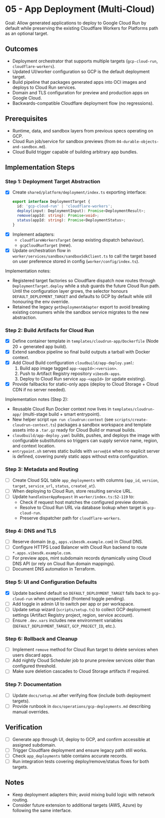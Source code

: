 # 05 - App Deployment (Multi-Cloud)

Goal: Allow generated applications to deploy to Google Cloud Run by default while preserving the existing Cloudflare Workers for Platforms path as an optional target.

## Outcomes
- Deployment orchestrator that supports multiple targets (`gcp-cloud-run`, `cloudflare-workers`).
- Updated UI/worker configuration so GCP is the default deployment target.
- Build pipeline that packages generated apps into OCI images and deploys to Cloud Run services.
- Domain and TLS configuration for preview and production apps on Google Cloud.
- Backwards-compatible Cloudflare deployment flow (no regressions).

## Prerequisites
- Runtime, data, and sandbox layers from previous specs operating on GCP.
- Cloud Run job/service for sandbox previews (from `04-durable-objects-and-sandbox.md`).
- Cloud Build trigger capable of building arbitrary app bundles.

## Implementation Steps

### Step 1: Deployment Target Abstraction
- [x] Create `shared/platform/deployment/index.ts` exporting interface:
  ```ts
  export interface DeploymentTarget {
    id: 'gcp-cloud-run' | 'cloudflare-workers';
    deploy(input: DeploymentInput): Promise<DeploymentResult>;
    remove(appId: string): Promise<void>;
    status(appId: string): Promise<DeploymentStatus>;
  }
  ```
- [x] Implement adapters:
  - `cloudflareWorkersTarget` (wrap existing dispatch behaviour).
  - `gcpCloudRunTarget` (new).
- [x] Update orchestration flow in `worker/services/sandbox/sandboxSdkClient.ts` to call the target based on user preference stored in config (`worker/config/index.ts`).

Implementation notes:
- Registered target factories so Cloudflare dispatch now routes through `DeploymentTarget.deploy` while a stub guards the future Cloud Run path. Until the configuration layer grows, the selector honours `DEFAULT_DEPLOYMENT_TARGET` and defaults to GCP by default while still honouring the env override.
- Retained the legacy `getDeploymentAdapter` export to avoid breaking existing consumers while the sandbox service migrates to the new abstraction.

### Step 2: Build Artifacts for Cloud Run
- [x] Define container template in `templates/cloudrun-app/Dockerfile` (Node 20 + generated app build).
- [x] Extend sandbox pipeline so final build outputs a tarball with Docker context.
- [x] Add Cloud Build configuration `cloudbuild/app-deploy.yaml`:
  1. Build app image tagged `app-<appId>:<version>`.
  2. Push to Artifact Registry repository `vibesdk-apps`.
  3. Deploy to Cloud Run service `app-<appId>` (or update existing).
- [x] Provide fallbacks for static-only apps (deploy to Cloud Storage + Cloud CDN if no server needed).

Implementation notes (Step 2):
- Reusable Cloud Run Docker context now lives in `templates/cloudrun-app/` (multi-stage build + smart entrypoint).
- New helper script `npm run cloudrun:context` (see `scripts/create-cloudrun-context.ts`) packages a sandbox workspace and template assets into a `.tar.gz` ready for Cloud Build or manual builds.
- `cloudbuild/app-deploy.yaml` builds, pushes, and deploys the image with configurable substitutions so triggers can supply service name, region, and context location.
- `entrypoint.sh` serves static builds with `serve@14` when no explicit server is defined, covering purely static apps without extra configuration.

### Step 3: Metadata and Routing
- [ ] Create Cloud SQL table `app_deployments` with columns (`app_id`, `version`, `target`, `service_url`, `status`, `created_at`).
- [ ] When deploying to Cloud Run, store resulting service URL.
- [ ] Update `handleUserAppRequest` in `worker/index.ts:52-119` to:
  - Check if request host matches the configured preview domain.
  - Resolve to Cloud Run URL via database lookup when target is `gcp-cloud-run`.
  - Preserve dispatcher path for `cloudflare-workers`.

### Step 4: DNS and TLS
- [ ] Reserve domain (e.g., `apps.vibesdk.example.com`) in Cloud DNS.
- [ ] Configure HTTPS Load Balancer with Cloud Run backend to route `*.apps.vibesdk.example.com`.
- [ ] For preview apps, mint subdomain records dynamically using Cloud DNS API (or rely on Cloud Run domain mappings).
- [ ] Document DNS automation in Terraform.

### Step 5: UI and Configuration Defaults
- [x] Update backend default so `DEFAULT_DEPLOYMENT_TARGET` falls back to `gcp-cloud-run` when unspecified (frontend toggle pending).
- [ ] Add toggle in admin UI to switch per app or per workspace.
- [ ] Update setup wizard (`scripts/setup.ts`) to collect GCP deployment settings (Artifact Registry project, region, service account).
- [ ] Ensure `.dev.vars` includes new environment variables (`DEFAULT_DEPLOYMENT_TARGET`, `GCP_PROJECT_ID`, etc.).

### Step 6: Rollback and Cleanup
- [ ] Implement `remove` method for Cloud Run target to delete services when users discard apps.
- [ ] Add nightly Cloud Scheduler job to prune preview services older than configured threshold.
- [ ] Make sure deletion cascades to Cloud Storage artifacts if required.

### Step 7: Documentation
- [ ] Update `docs/setup.md` after verifying flow (include both deployment targets).
- [ ] Provide runbook in `docs/operations/gcp-deployments.md` describing manual overrides.

## Verification
- [ ] Generate app through UI, deploy to GCP, and confirm accessible at assigned subdomain.
- [ ] Trigger Cloudflare deployment and ensure legacy path still works.
- [ ] Check `app_deployments` table contains accurate records.
- [ ] Run integration tests covering deploy/remove/status flows for both targets.

## Notes
- Keep deployment adapters thin; avoid mixing build logic with network routing.
- Consider future extension to additional targets (AWS, Azure) by following the same interface.
